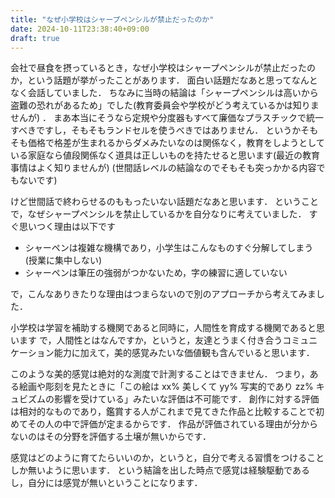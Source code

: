 ```yaml
---
title: "なぜ小学校はシャープペンシルが禁止だったのか"
date: 2024-10-11T23:38:40+09:00
draft: true
---
```


会社で昼食を摂っているとき，なぜ小学校はシャープペンシルが禁止だったのか，という話題が挙がったことがあります．
面白い話題だなあと思ってなんとなく会話していました．
ちなみに当時の結論は「シャープペンシルは高いから盗難の恐れがあるため」でした(教育委員会や学校がどう考えているかは知りませんが) ．
まあ本当にそうなら定規や分度器もすべて廉価なプラスチックで統一すべきですし，そもそもランドセルを使うべきではありません．
というかそもそも価格で格差が生まれるからダメみたいなのは関係なく，教育をしようとしている家庭なら値段関係なく道具は正しいものを持たせると思います(最近の教育事情はよく知りませんが)
(世間話レベルの結論なのでそもそも突っかかる内容でもないです)

けど世間話で終わらせるのももったいない話題だなあと思います．
ということで，なぜシャープペンシルを禁止しているかを自分なりに考えていました．
すぐ思いつく理由は以下です

- シャーペンは複雑な機構であり，小学生はこんなものすぐ分解してしまう (授業に集中しない)
- シャーペンは筆圧の強弱がつかないため，字の練習に適していない

で，こんなありきたりな理由はつまらないので別のアプローチから考えてみました．

小学校は学習を補助する機関であると同時に，人間性を育成する機関であると思います
で，人間性とはなんですか，というと，友達とうまく付き合うコミュニケーション能力に加えて，美的感覚みたいな価値観も含んでいると思います．

このような美的感覚は絶対的な測度で計測することはできません．
つまり，ある絵画や彫刻を見たときに「この絵は xx% 美しくて yy% 写実的であり zz% キュビズムの影響を受けている」みたいな評価は不可能です．
創作に対する評価は相対的なものであり，鑑賞する人がこれまで見てきた作品と比較することで初めてその人の中で評価が定まるからです．
作品が評価されている理由が分からないのはその分野を評価する土壌が無いからです．

感覚はどのように育てたらいいのか，というと，自分で考える習慣をつけることしか無いように思います．
という結論を出した時点で感覚は経験駆動であるし，自分には感覚が無いということになります．

